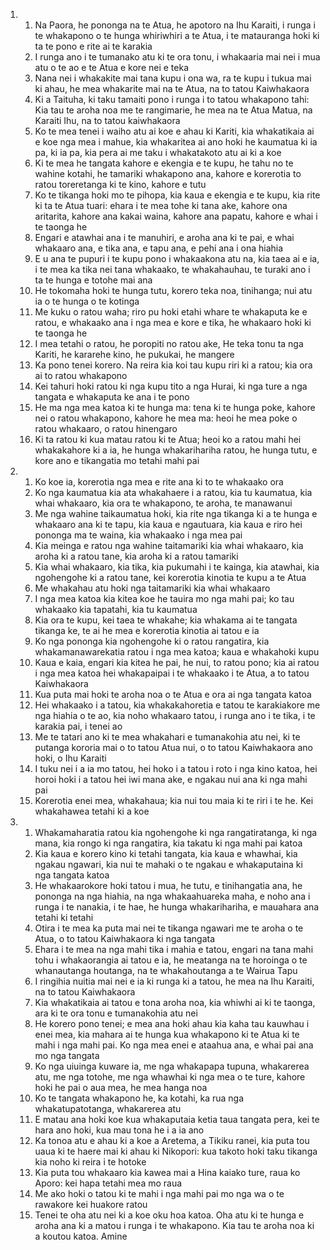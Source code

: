<ol>
  <li>
    <ol>
      <li>Na Paora, he pononga na te Atua, he apotoro na Ihu Karaiti, i runga i te whakapono o te hunga whiriwhiri a te Atua, i te matauranga hoki ki ta te pono e rite ai te karakia</li>
      <li>I runga ano i te tumanako atu ki te ora tonu, i whakaaria mai nei i mua atu o te ao e te Atua e kore nei e teka</li>
      <li>Nana nei i whakakite mai tana kupu i ona wa, ra te kupu i tukua mai ki ahau, he mea whakarite mai na te Atua, na to tatou Kaiwhakaora</li>
      <li>Ki a Taituha, ki taku tamaiti pono i runga i to tatou whakapono tahi: Kia tau te aroha noa me te rangimarie, he mea na te Atua Matua, na Karaiti Ihu, na to tatou kaiwhakaora</li>
      <li>Ko te mea tenei i waiho atu ai koe e ahau ki Kariti, kia whakatikaia ai e koe nga mea i mahue, kia whakaritea ai ano hoki he kaumatua ki ia pa, ki ia pa, kia pera ai me taku i whakatakoto atu ai ki a koe</li>
      <li>Ki te mea he tangata kahore e ekengia e te kupu, he tahu no te wahine kotahi, he tamariki whakapono ana, kahore e korerotia to ratou toreretanga ki te kino, kahore e tutu</li>
      <li>Ko te tikanga hoki mo te pihopa, kia kaua e ekengia e te kupu, kia rite ki ta te Atua tuari: ehara i te mea tohe ki tana ake, kahore ona aritarita, kahore ana kakai waina, kahore ana papatu, kahore e whai i te taonga he</li>
      <li>Engari e atawhai ana i te manuhiri, e aroha ana ki te pai, e whai whakaaro ana, e tika ana, e tapu ana, e pehi ana i ona hiahia</li>
      <li>E u ana te pupuri i te kupu pono i whakaakona atu na, kia taea ai e ia, i te mea ka tika nei tana whakaako, te whakahauhau, te turaki ano i ta te hunga e totohe mai ana</li>
      <li>He tokomaha hoki te hunga tutu, korero teka noa, tinihanga; nui atu ia o te hunga o te kotinga</li>
      <li>Me kuku o ratou waha; riro pu hoki etahi whare te whakaputa ke e ratou, e whakaako ana i nga mea e kore e tika, he whakaaro hoki ki te taonga he</li>
      <li>I mea tetahi o ratou, he poropiti no ratou ake, He teka tonu ta nga Kariti, he kararehe kino, he pukukai, he mangere</li>
      <li>Ka pono tenei korero. Na reira kia koi tau kupu riri ki a ratou; kia ora ai to ratou whakapono</li>
      <li>Kei tahuri hoki ratou ki nga kupu tito a nga Hurai, ki nga ture a nga tangata e whakaputa ke ana i te pono</li>
      <li>He ma nga mea katoa ki te hunga ma: tena ki te hunga poke, kahore nei o ratou whakapono, kahore he mea ma: heoi he mea poke o ratou whakaaro, o ratou hinengaro</li>
      <li>Ki ta ratou ki kua matau ratou ki te Atua; heoi ko a ratou mahi hei whakakahore ki a ia, he hunga whakarihariha ratou, he hunga tutu, e kore ano e tikangatia mo tetahi mahi pai</li>
    </ol>
  </li>
  <li>
    <ol>
      <li>Ko koe ia, korerotia nga mea e rite ana ki to te whakaako ora</li>
      <li>Ko nga kaumatua kia ata whakahaere i a ratou, kia tu kaumatua, kia whai whakaaro, kia ora te whakapono, te aroha, te manawanui</li>
      <li>Me nga wahine taikaumatua hoki, kia rite nga tikanga ki a te hunga e whakaaro ana ki te tapu, kia kaua e ngautuara, kia kaua e riro hei pononga ma te waina, kia whakaako i nga mea pai</li>
      <li>Kia meinga e ratou nga wahine taitamariki kia whai whakaaro, kia aroha ki a ratou tane, kia aroha ki a ratou tamariki</li>
      <li>Kia whai whakaaro, kia tika, kia pukumahi i te kainga, kia atawhai, kia ngohengohe ki a ratou tane, kei korerotia kinotia te kupu a te Atua</li>
      <li>Me whakahau atu hoki nga taitamariki kia whai whakaaro</li>
      <li>I nga mea katoa kia kitea koe he tauira mo nga mahi pai; ko tau whakaako kia tapatahi, kia tu kaumatua</li>
      <li>Kia ora te kupu, kei taea te whakahe; kia whakama ai te tangata tikanga ke, te ai he mea e korerotia kinotia ai tatou e ia</li>
      <li>Ko nga pononga kia ngohengohe ki o ratou rangatira, kia whakamanawarekatia ratou i nga mea katoa; kaua e whakahoki kupu</li>
      <li>Kaua e kaia, engari kia kitea he pai, he nui, to ratou pono; kia ai ratou i nga mea katoa hei whakapaipai i te whakaako i te Atua, a to tatou Kaiwhakaora</li>
      <li>Kua puta mai hoki te aroha noa o te Atua e ora ai nga tangata katoa</li>
      <li>Hei whakaako i a tatou, kia whakakahoretia e tatou te karakiakore me nga hiahia o te ao, kia noho whakaaro tatou, i runga ano i te tika, i te karakia pai, i tenei ao</li>
      <li>Me te tatari ano ki te mea whakahari e tumanakohia atu nei, ki te putanga kororia mai o to tatou Atua nui, o to tatou Kaiwhakaora ano hoki, o Ihu Karaiti</li>
      <li>I tuku nei i a ia mo tatou, hei hoko i a tatou i roto i nga kino katoa, hei horoi hoki i a tatou hei iwi mana ake, e ngakau nui ana ki nga mahi pai</li>
      <li>Korerotia enei mea, whakahaua; kia nui tou maia ki te riri i te he. Kei whakahawea tetahi ki a koe</li>
    </ol>
  </li>
  <li>
    <ol>
      <li>Whakamaharatia ratou kia ngohengohe ki nga rangatiratanga, ki nga mana, kia rongo ki nga rangatira, kia takatu ki nga mahi pai katoa</li>
      <li>Kia kaua e korero kino ki tetahi tangata, kia kaua e whawhai, kia ngakau ngawari, kia nui te mahaki o te ngakau e whakaputaina ki nga tangata katoa</li>
      <li>He whakaarokore hoki tatou i mua, he tutu, e tinihangatia ana, he pononga na nga hiahia, na nga whakaahuareka maha, e noho ana i runga i te nanakia, i te hae, he hunga whakarihariha, e mauahara ana tetahi ki tetahi</li>
      <li>Otira i te mea ka puta mai nei te tikanga ngawari me te aroha o te Atua, o to tatou Kaiwhakaora ki nga tangata</li>
      <li>Ehara i te mea na nga mahi tika i mahia e tatou, engari na tana mahi tohu i whakaorangia ai tatou e ia, he meatanga na te horoinga o te whanautanga houtanga, na te whakahoutanga a te Wairua Tapu</li>
      <li>I ringihia nuitia mai nei e ia ki runga ki a tatou, he mea na Ihu Karaiti, na to tatou Kaiwhakaora</li>
      <li>Kia whakatikaia ai tatou e tona aroha noa, kia whiwhi ai ki te taonga, ara ki te ora tonu e tumanakohia atu nei</li>
      <li>He korero pono tenei; e mea ana hoki ahau kia kaha tau kauwhau i enei mea, kia mahara ai te hunga kua whakapono ki te Atua ki te mahi i nga mahi pai. Ko nga mea enei e ataahua ana, e whai pai ana mo nga tangata</li>
      <li>Ko nga uiuinga kuware ia, me nga whakapapa tupuna, whakarerea atu, me nga totohe, me nga whawhai ki nga mea o te ture, kahore hoki he pai o aua mea, he mea hanga noa</li>
      <li>Ko te tangata whakapono he, ka kotahi, ka rua nga whakatupatotanga, whakarerea atu</li>
      <li>E matau ana hoki koe kua whakaputaia ketia taua tangata pera, kei te hara ano hoki, kua mau tona he i a ia ano</li>
      <li>Ka tonoa atu e ahau ki a koe a Aretema, a Tikiku ranei, kia puta tou uaua ki te haere mai ki ahau ki Nikopori: kua takoto hoki taku tikanga kia noho ki reira i te hotoke</li>
      <li>Kia puta tou whakaaro kia kawea mai a Hina kaiako ture, raua ko Aporo: kei hapa tetahi mea mo raua</li>
      <li>Me ako hoki o tatou ki te mahi i nga mahi pai mo nga wa o te rawakore kei huakore ratou</li>
      <li>Tenei te oha atu nei ki a koe oku hoa katoa. Oha atu ki te hunga e aroha ana ki a matou i runga i te whakapono. Kia tau te aroha noa ki a koutou katoa. Amine</li>
    </ol>
  </li>
</ol>